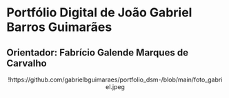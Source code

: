 # Portfólio Digital de João Gabriel Barros Guimarães

## Orientador: Fabrício Galende Marques de Carvalho

<div align="center">
    !https://github.com/gabrielbguimaraes/portfolio_dsm-/blob/main/foto_gabriel.jpeg
</div>
   